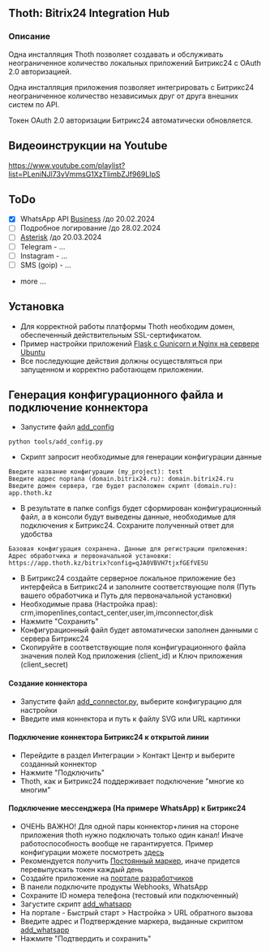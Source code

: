 ## Thoth: Bitrix24 Integration Hub 

### Описание

Одна инсталляция Thoth позволяет создавать и обслуживать неограниченное количество локальных приложений Битрикс24 с OAuth 2.0 авторизацией.

Одна инсталляция приложения позволяет интегрировать с Битрикс24 неограниченное количество независимых друг от друга внешних систем по API.

Токен OAuth 2.0 авторизации Битрикс24 автоматически обновляется.

## Видеоинструкции на Youtube

https://www.youtube.com/playlist?list=PLeniNJl73vVmmsG1XzTlimbZJf969LIpS

## ToDo
+ [x] WhatsApp API [Business](https://developers.facebook.com/docs/whatsapp/) /до 20.02.2024
+ [ ] Подробное логирование /до 28.02.2024
+ [ ] [Asterisk](https://docs.asterisk.org/) /до 20.03.2024
+ [ ] Telegram - ... 
+ [ ] Instagram - ...
+ [ ] SMS (goip) - ...
+ more ...

## Установка 
+ Для корректной работы платформы Thoth необходим домен, обеспеченный действительным SSL-сертификатом.
+ Пример настройки приложений [Flask с Gunicorn и Nginx на сервере Ubuntu](https://www.digitalocean.com/community/tutorials/how-to-serve-flask-applications-with-gunicorn-and-nginx-on-ubuntu-20-04)
+ Все последующие действия должны осуществляться при запущенном и корректно работающем приложении.

## Генерация конфигурационного файла и подключение коннектора 
+ Запустите файл [add_config](tools/add_config.py)
~~~
python tools/add_config.py
~~~
+ Скрипт запросит необходимые для генерации конфигурации данные
~~~
Введите название конфигурации (my_project): test
Введите адрес портала (domain.bitrix24.ru): domain.bitrix24.ru
Введите домен сервера, где будет расположен скрипт (domain.ru): app.thoth.kz
~~~
+ В результате в папке configs будет сформирован конфигурационный файл, а в консоли будут выведены данные, необходимые для подключения к Битрикс24.
Сохраните полученный ответ для удобства 
~~~
Базовая конфигурация сохранена. Данные для регистрации приложения:
Адрес обработчика и первоначальной установки: https://app.thoth.kz/bitrix?config=qJA0VBVH7tjxfGEfVE5U
~~~
+ В Битрикс24 создайте серверное локальное приложение без интерфейса в Битрикс24 и заполните соответствующие поля (Путь вашего обработчика и Путь для первоначальной установки)
+ Необходимые права (Настройка прав): crm,imopenlines,contact_center,user,im,imconnector,disk
+ Нажмите "Сохранить"
+ Конфигурационный файл будет автоматически заполнен данными с сервера Битрикс24
+ Скопируйте в соответствующие поля конфигурационного файла значения полей Код приложения (client_id) и Ключ приложения (client_secret)

#### Создание коннектора
+ Запустите файл [add_connector.py](tools/add_connector.py), выберите конфигурацию для настройки 
+ Введите имя коннектора и путь к файлу SVG или URL картинки

#### Подключение коннектора Битрикс24 к открытой линии
+ Перейдите в раздел Интеграции > Контакт Центр и выберите созданный коннектор
+ Нажмите "Подключить"
+ Thoth, как и Битрикс24 поддерживает подключение "многие ко многим"

#### Подключение мессенджера (На примере WhatsApp) к Битрикс24

 + ОЧЕНЬ ВАЖНО! Для одной пары коннектор+линия на стороне приложения thoth нужно подключать только один канал! Иначе работоспособность вообще не гарантируется. Пример конфигурации можете посмотреть [здесь](example/I29bPabawXtNqRtz4Q76.json)
 + Рекомендуется получить [Постоянный маркер](https://developers.facebook.com/docs/whatsapp/business-management-api/get-started), иначе придется перевыпускать токен каждый день
 + Создайте приложение на [портале разработчиков](https://developers.facebook.com/apps/)
 + В панели подключите продукты Webhooks, WhatsApp
 + Сохраните ID номера телефона (тестовый или подключенный)
 + Загустите скрипт [add_whatsapp](tools/add_whatsapp.py)
 + На портале - Быстрый старт > Настройка > URL обратного вызова
 + Введите адрес и Подтверждение маркера, выданные скриптом [add_whatsapp](tools/add_whatsapp.py)
 + Нажмите "Подтвердить и сохранить"